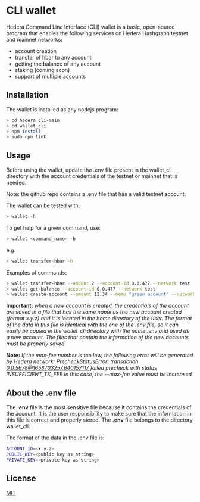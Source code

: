 # CLI wallet 

Hedera Command Line Interface (CLI) wallet is a basic, open-source program that enables the following services on Hedera Hashgraph testnet and mainnet networks:
 * account creation
 * transfer of hbar to any account
 * getting the balance of any account
 * staking (coming soon)
 * support of multiple accounts


## Installation

The wallet is installed as any nodejs program:

```bash
> cd hedera_cli-main
> cd wallet_cli
> npm install
> sudo npm link
```

## Usage
Before using the wallet, update the .env file present in the wallet_cli directory with the account credentials of the testnet or mainnet that is needed. 

Note: the github repo contains a .env file that has a valid testnet account.
 
The wallet can be tested with:

```bash
> wallet -h
```

To get help for a given command, use:
```bash
> wallet <command_name> -h
```
e.g.
```bash
> wallet transfer-hbar -h
```

Examples of commands:
```bash
> wallet transfer-hbar --amount 2 --account-id 0.0.477 --network test
> wallet get-balance --account-id 0.0.477 --network test
> wallet create-account --amount 12.34 --memo "green account" --network test --assoc 777 --max-fee 100
```

**Important:** *when a new account is created, the credentials of the account are saved in a file that has the same name as the new account created (format x.y.z) and it is located in the home directory of the user. The format of the data in this file is identical with the one of the .env file, so it can easily be copied in the wallet_cli directory with the name .env and used as a new account. The files that contain the information of the new accounts must be properly saved.*


**Note:** *If the max-fee number is too low, the following error will be generated by Hedera network:
PrecheckStatusError: transaction 0.0.5678@1658703257.640157117 failed precheck with status INSUFFICIENT_TX_FEE
In this case, the --max-fee value must be increased*


## About the .env file
The **.env** file is the most sensitive file because it contains the credentials of the account. It is the user responsibility to make sure that the information in this file is correct and properly stored. The **.env** file belongs to the directory wallet_cli.

The format of the data in the .env file is:
```bash
ACCOUNT_ID=<x.y.z>
PUBLIC_KEY=<public key as string>
PRIVATE_KEY=<private key as string>
```


## License
[MIT](https://choosealicense.com/licenses/mit/)
